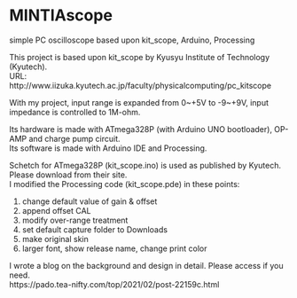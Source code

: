 # MINTIAscope
simple PC oscilloscope based upon kit_scope, Arduino, Processing
<p>
  This project is based upon kit_scope by Kyusyu Institute of Technology (Kyutech).<br />
  URL: http://www.iizuka.kyutech.ac.jp/faculty/physicalcomputing/pc_kitscope
</p><p>
  With my project, input range is expanded from 0~+5V to -9~+9V, input impedance is controlled to 1M-ohm.
</p><p>
  Its hardware is made with ATmega328P (with Arduino UNO bootloader), OP-AMP and charge pump circuit. <br />
  Its software is made with Arduino IDE and Processing.<br />
</p><p>
  Schetch for ATmega328P (kit_scope.ino) is used as published by Kyutech. Please download from their site.<br />
  I modified the Processing code (kit_scope.pde) in these points:<br />
  <ol>
    <li>change default value of gain & offset</li>
    <li>append offset CAL</li>
    <li>modify over-range treatment</li>
    <li>set default capture folder to Downloads</li>
    <li>make original skin</li>
    <li>larger font, show release name, change print color</li>
  </ol>
</p><p>
  I wrote a blog on the background and design in detail. Please access if you need.<br />
  https://pado.tea-nifty.com/top/2021/02/post-22159c.html 
</p>
